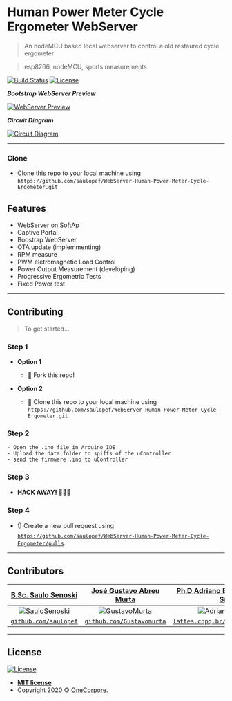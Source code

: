 # Human Power Meter Cycle Ergometer WebServer

> An nodeMCU based local webserver to control a old restaured cycle ergometer

> esp8266, nodeMCU, sports measurements

[![Build Status](https://img.shields.io/static/v1?label=build&message=passing&color=brightgreen)](https://onecorpore.com) [![License](http://img.shields.io/:license-mit-blue.svg?style=flat-square)](http://badges.mit-license.org)

***Bootstrap WebServer Preview***

[![WebServer Preview](http://g.recordit.co/fCG3RPMroO.gif)]()

***Circuit Diagram***

[![Circuit Diagram](https://i.imgur.com/pzGYtez.jpg)]()

---

### Clone

- Clone this repo to your local machine using `https://github.com/saulopef/WebServer-Human-Power-Meter-Cycle-Ergometer.git`

## Features
- WebServer on SoftAp
- Captive Portal
- Boostrap WebServer
- OTA update (implemmenting)
- RPM measure
- PWM eletromagnetic Load Control
- Power Output Measurement (developing)
- Progressive Ergometric Tests
- Fixed Power test
---

## Contributing

> To get started...

### Step 1

- **Option 1**
    - 🍴 Fork this repo!

- **Option 2**

    - 👯 Clone this repo to your local machine using `https://github.com/saulopef/WebServer-Human-Power-Meter-Cycle-Ergometer.git`

### Step 2

    - Open the .ino file in Arduino IDE
    - Upload the data folder to spiffs of the uController
    - send the firmware .ino to uController

### Step 3

- **HACK AWAY!** 🔨🔨🔨

### Step 4

- 🔃 Create a new pull request using <a href="https://github.com/saulopef/WebServer-Human-Power-Meter-Cycle-Ergometer/pulls" target="_blank">`https://github.com/saulopef/WebServer-Human-Power-Meter-Cycle-Ergometer/pulls`</a>.

---
## Contributors


| <a href="https://www.linkedin.com/in/saulosenoski/" target="_blank">**B.Sc. Saulo Senoski**</a> | <a href="https://www.linkedin.com/in/jose-gustavo-abreu-murta-27749a24/" target="_blank">**José Gustavo Abreu Murta**</a> | <a href="http://lattes.cnpq.br/0458762470614776" target="_blank">**Ph.D Adriano Eduardo Lima da Silva**</a> |
| :---: |:---:|:---:|
| [![SauloSenoski](https://avatars3.githubusercontent.com/u/35967830?s=200&u=01a967206c46ce59fc40eae46924904702077afe&v=4)](https://www.linkedin.com/in/saulosenoski/)    | [![GustavoMurta](https://avatars0.githubusercontent.com/u/4587366?s=200&u=d1ba2c179c78d62922e358c26ca8098a7a21dd83&v=4)](https://www.linkedin.com/in/jose-gustavo-abreu-murta-27749a24/) | [![AdrianoEduardo](https://i.imgur.com/s6mkQkV.png)](http://lattes.cnpq.br/0458762470614776) |
| <a href="https://github.com/saulopef" target="_blank">`github.com/saulopef`</a> | <a href="https://github.com/Gustavomurta" target="_blank">`github.com/Gustavomurta`</a> |<a href="http://lattes.cnpq.br/0458762470614776" target="_blank">`lattes.cnpq.br/0458762470614776`</a> |

---

## License

[![License](http://img.shields.io/:license-mit-blue.svg?style=flat-square)](http://badges.mit-license.org)

- **[MIT license](http://opensource.org/licenses/mit-license.php)**
- Copyright 2020 © <a href="http://onecorpore.com" target="_blank">OneCorpore</a>.
